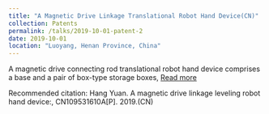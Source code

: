 ```yaml
---
title: "A Magnetic Drive Linkage Translational Robot Hand Device(CN)"
collection: Patents
permalink: /talks/2019-10-01-patent-2
date: 2019-10-01
location: "Luoyang, Henan Province, China"
---
```


A magnetic drive connecting rod translational robot hand device comprises a base and a pair of box-type storage boxes, [Read more](https://xueshu.baidu.com/usercenter/paper/show?paperid=1x280j00d9190vj0g40w0aq0dp036281&site=xueshu_se&hitarticle=1)

Recommended citation: Hang Yuan. A magnetic drive linkage leveling robot hand device:, CN109531610A[P]. 2019.(CN)

